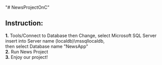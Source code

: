 "# NewsProjectOnC"
## Instruction:    
**1.** Tools/Connect to Database then Change, select Microsoft SQL Server  
insert into Server name (localdb)\mssqllocaldb,  
then select Database name "NewsApp"  
**2.** Run News Project  
**3.** Enjoy our project!